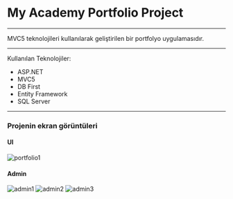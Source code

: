 <H1>My Academy Portfolio Project</H1>
<hr>

MVC5 teknolojileri kullanılarak geliştirilen bir portfolyo uygulamasıdır.
<hr>


Kullanılan Teknolojiler:
* ASP.NET
* MVC5
* DB First
* Entity Framework
* SQL Server

<hr>

<h3>Projenin ekran görüntüleri</h3>

<h4>UI</h4>

![portfolio1](https://github.com/OrhanSavas/MyAcademyPortfolioProject/assets/150591035/05f8e769-9c21-433b-b6b9-23a6ec4536f0)





<h4>Admin</h4>

![admin1](https://github.com/OrhanSavas/MyAcademyPortfolioProject/assets/150591035/b6275bf4-2c70-4f5a-99b6-eb02c57ff0b8)
![admin2](https://github.com/OrhanSavas/MyAcademyPortfolioProject/assets/150591035/5df05a09-b8e9-489a-b7fb-bd9253259284)
![admin3](https://github.com/OrhanSavas/MyAcademyPortfolioProject/assets/150591035/be1d2009-1bcc-4a86-8ac7-6f6509c69a38)
